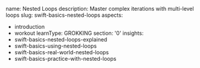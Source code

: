 name: Nested Loops
description: Master complex iterations with multi-level loops
slug: swift-basics-nested-loops
aspects:
  - introduction
  - workout
learnType: GROKKING
section: '0'
insights:
  - swift-basics-nested-loops-explained
  - swift-basics-using-nested-loops
  - swift-basics-real-world-nested-loops
  - swift-basics-practice-with-nested-loops
